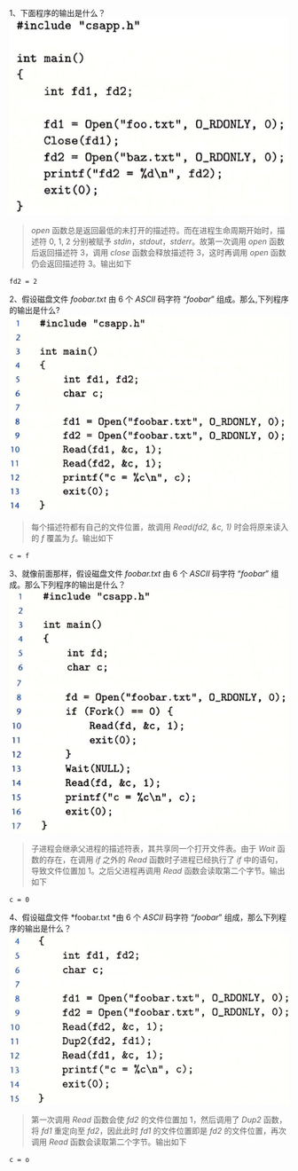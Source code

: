 1、下面程序的输出是什么？
![](0.png)

> *open* 函数总是返回最低的未打开的描述符。而在进程生命周期开始时，描述符 $0,\ 1,\ 2$ 分别被赋予 *stdin*，*stdout*，*stderr*。故第一次调用 *open* 函数后返回描述符 $3$，调用 *close* 函数会释放描述符 $3$，这时再调用 *open* 函数仍会返回描述符 $3$。输出如下
```
fd2 = 2

```


2、假设磁盘文件 *foobar.txt* 由 $6$ 个 *ASCII* 码字符 “*foobar*” 组成。那么,下列程序的输出是什么?
![](1.png)

> 每个描述符都有自己的文件位置，故调用 *Read(fd2, &c, 1)* 时会将原来读入的 *f* 覆盖为 *f*。输出如下
```
c = f

```

3、就像前面那样，假设磁盘文件 *foobar.txt* 由 $6$ 个 *ASCII* 码字符 “*foobar*” 组成。那么下列程序的输出是什么？
![](2.png)

> 子进程会继承父进程的描述符表，其共享同一个打开文件表。由于 *Wait* 函数的存在，在调用 *if* 之外的 *Read* 函数时子进程已经执行了 *if* 中的语句，导致文件位置加 $1$。之后父进程再调用 $Read$ 函数会读取第二个字节。输出如下
```
c = 0

```
4、假设磁盘文件 *foobar.txt *由 $6$ 个 *ASCII* 码字符 “*foobar*” 组成，那么下列程序的输出是什么？
![](3.png)

> 第一次调用 *Read* 函数会使 *fd2* 的文件位置加 $1$，然后调用了 *Dup2* 函数，将 *fd1* 重定向至 *fd2*，因此此时 *fd1* 的文件位置即是 *fd2* 的文件位置，再次调用 *Read* 函数会读取第二个字节。输出如下
```
c = o

```